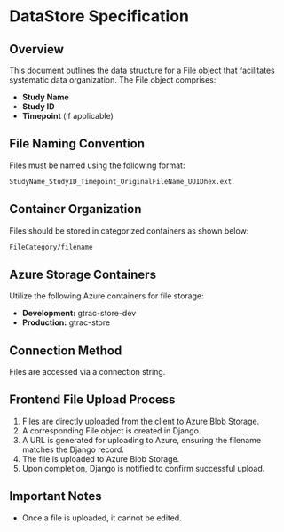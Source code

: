 # DataStore Specification

## Overview

This document outlines the data structure for a File object that facilitates systematic data organization. The File object comprises:

- **Study Name**
- **Study ID**
- **Timepoint** (if applicable)

## File Naming Convention

Files must be named using the following format:

```sh
StudyName_StudyID_Timepoint_OriginalFileName_UUIDhex.ext
```

## Container Organization

Files should be stored in categorized containers as shown below:

```sh
FileCategory/filename
```

## Azure Storage Containers

Utilize the following Azure containers for file storage:

- **Development:** gtrac-store-dev
- **Production:** gtrac-store

## Connection Method

Files are accessed via a connection string.

## Frontend File Upload Process

1. Files are directly uploaded from the client to Azure Blob Storage.
2. A corresponding File object is created in Django.
3. A URL is generated for uploading to Azure, ensuring the filename matches the Django record.
4. The file is uploaded to Azure Blob Storage.
5. Upon completion, Django is notified to confirm successful upload.

## Important Notes

- Once a file is uploaded, it cannot be edited.
